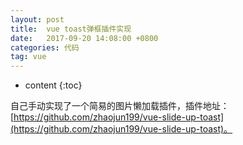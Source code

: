 ```yaml
---
layout: post
title:  vue toast弹框插件实现
date:   2017-09-20 14:08:00 +0800
categories: 代码
tag: vue
---
```


* content
{:toc}

自己手动实现了一个简易的图片懒加载插件，插件地址：[https://github.com/zhaojun199/vue-slide-up-toast](https://github.com/zhaojun199/vue-slide-up-toast)。


